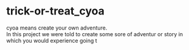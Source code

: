 # trick-or-treat_cyoa  
cyoa means create your own adventure.  
In this project we were told to create some sore of adventur or story 
in which you would experience going t